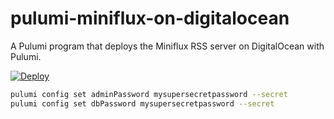 # pulumi-miniflux-on-digitalocean

A Pulumi program that deploys the Miniflux RSS server on DigitalOcean with Pulumi.

[![Deploy](https://get.pulumi.com/new/button.svg)](https://app.pulumi.com/new?template=https://github.com/cnunciato/pulumi-miniflux-on-digitalocean/blob/master/README.md)

```bash
pulumi config set adminPassword mysupersecretpassword --secret
pulumi config set dbPassword mysupersecretpassword --secret
```
